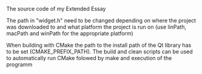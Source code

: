 The source code of my Extended Essay

The path in "widget.h" need to be changed depending on where the project was downloaded to and what platform the project is run on (use linPath, macPath and winPath for the appropriate platform)

When building with CMake the path to the install path of the Qt library has to be set (CMAKE_PREFIX_PATH). The build and clean scripts can be used to automatically run CMake folowed by make and execution of the programm
